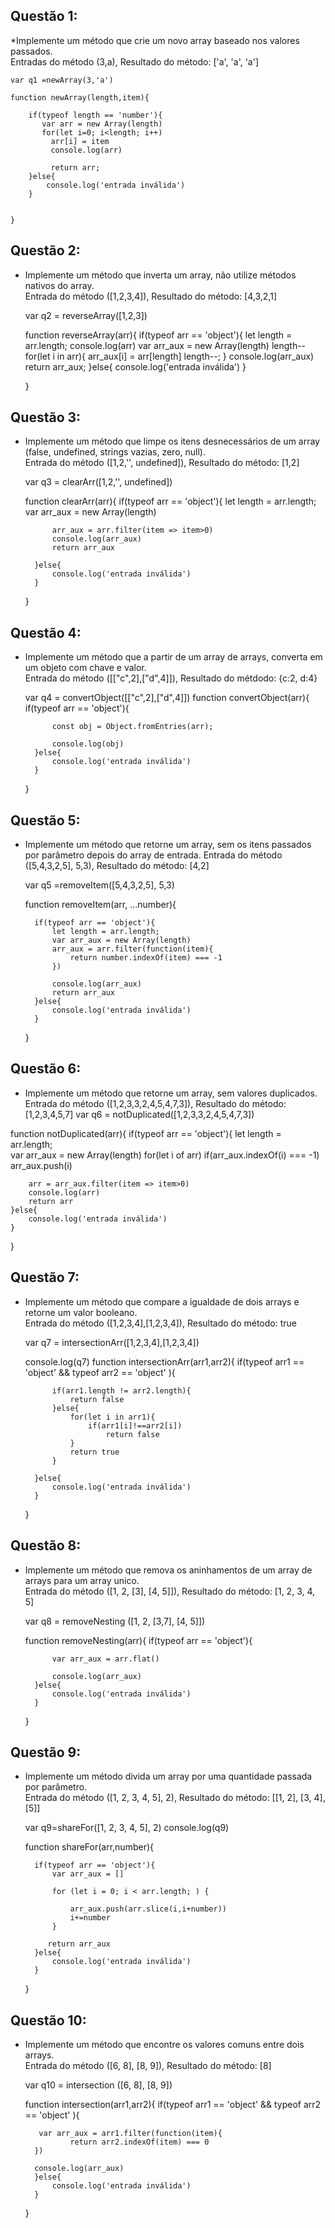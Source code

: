 

## Questão 1:

*Implemente um método que crie um novo array baseado nos valores passados.<br>
Entradas do método (3,a), Resultado do método: ['a', 'a', 'a']

    var q1 =newArray(3,'a')

    function newArray(length,item){

        if(typeof length == 'number'){
           var arr = new Array(length)
           for(let i=0; i<length; i++)
             arr[i] = item
             console.log(arr)   

             return arr;
        }else{
            console.log('entrada inválida')
        }


    }

## Questão 2:

* Implemente um método que inverta um array, não utilize métodos nativos do array.<br>
Entrada do método ([1,2,3,4]), Resultado do método: [4,3,2,1]

    var q2 = reverseArray([1,2,3])

    function reverseArray(arr){
        if(typeof arr == 'object'){
            let length = arr.length;
            console.log(arr)
            var arr_aux = new Array(length)
            length--
            for(let i in arr){
                arr_aux[i] = arr[length]
                length--;
            }
            console.log(arr_aux)
            return arr_aux;
        }else{
            console.log('entrada inválida')
        }

    }
    

## Questão 3:


* Implemente um método que limpe os itens desnecessários de um array (false, undefined, strings vazias, zero, null).<br>
Entrada do método ([1,2,'', undefined]), Resultado do método: [1,2]



    var q3 = clearArr([1,2,'', undefined])

    function clearArr(arr){
        if(typeof arr == 'object'){
            let length = arr.length;
            var arr_aux = new Array(length)

            arr_aux = arr.filter(item => item>0)
            console.log(arr_aux)
            return arr_aux

        }else{
            console.log('entrada inválida')
        }
    }

## Questão 4:
* Implemente um método que a partir de um array de arrays, converta em um objeto com chave e valor.<br>
Entrada do método ([["c",2],["d",4]]), Resultado do métdodo: {c:2, d:4}

    var q4 = convertObject([["c",2],["d",4]])
    function convertObject(arr){
        if(typeof arr == 'object'){

            const obj = Object.fromEntries(arr);

            console.log(obj)
        }else{
            console.log('entrada inválida')
        }
    }



## Questão 5:
* Implemente um método que retorne um array, sem os itens passados por parâmetro depois do array de entrada.
Entrada do método ([5,4,3,2,5], 5,3), Resultado do método: [4,2]

    var q5 =removeItem([5,4,3,2,5], 5,3)

    function removeItem(arr, ...number){

        if(typeof arr == 'object'){
            let length = arr.length;        
            var arr_aux = new Array(length)
            arr_aux = arr.filter(function(item){
                return number.indexOf(item) === -1
            })

            console.log(arr_aux)
            return arr_aux
        }else{
            console.log('entrada inválida')
        }
    }



## Questão 6:
* Implemente um método que retorne um array, sem valores duplicados.<br>
Entrada do método ([1,2,3,3,2,4,5,4,7,3]), Resultado do método: [1,2,3,4,5,7]
var q6 = notDuplicated([1,2,3,3,2,4,5,4,7,3])

function notDuplicated(arr){
    if(typeof arr == 'object'){
        let length = arr.length;        
        var arr_aux = new Array(length)
        for(let i of arr)
            if(arr_aux.indexOf(i) === -1)
                arr_aux.push(i)
        
        arr = arr_aux.filter(item => item>0)
        console.log(arr)
        return arr
    }else{
        console.log('entrada inválida')
    }
}



## Questão 7:
* Implemente um método que compare a igualdade de dois arrays e retorne um valor booleano.<br>
Entrada do método ([1,2,3,4],[1,2,3,4]), Resultado do método: true

    var q7 = intersectionArr([1,2,3,4],[1,2,3,4])

    console.log(q7)
    function intersectionArr(arr1,arr2){
        if(typeof arr1 == 'object' && typeof arr2 == 'object' ){

            if(arr1.length != arr2.length){
                return false
            }else{
                for(let i in arr1){
                    if(arr1[i]!==arr2[i])
                        return false
                }
                return true
            }

        }else{
            console.log('entrada inválida')
        }
    }



## Questão 8:
* Implemente um método que remova os aninhamentos de um array de arrays para um array unico.<br>
Entrada do método ([1, 2, [3], [4, 5]]), Resultado do método: [1, 2, 3, 4, 5] 


    var q8 = removeNesting ([1, 2, [3,7], [4, 5]])

    function removeNesting(arr){
        if(typeof arr == 'object'){

            var arr_aux = arr.flat()

            console.log(arr_aux)
        }else{
            console.log('entrada inválida')
        }
    }



## Questão 9:

* Implemente um método divida um array por uma quantidade passada por parâmetro.<br>
Entrada do método ([1, 2, 3, 4, 5], 2), Resultado do método: [[1, 2], [3, 4], [5]]

    var q9=shareFor([1, 2, 3, 4, 5], 2)
    console.log(q9)

    function shareFor(arr,number){

        if(typeof arr == 'object'){
            var arr_aux = []

            for (let i = 0; i < arr.length; ) {

                arr_aux.push(arr.slice(i,i+number))
                i+=number
            }

           return arr_aux
        }else{
            console.log('entrada inválida')
        }
    }

## Questão 10:
* Implemente um método que encontre os valores comuns entre dois arrays.<br>
Entrada do método ([6, 8], [8, 9]), Resultado do método: [8]


    var q10 = intersection ([6, 8], [8, 9])


    function intersection(arr1,arr2){
        if(typeof arr1 == 'object' && typeof arr2 == 'object' ){

         var arr_aux = arr1.filter(function(item){
                return arr2.indexOf(item) === 0
        })

        console.log(arr_aux)
        }else{
            console.log('entrada inválida')
        }
    }
